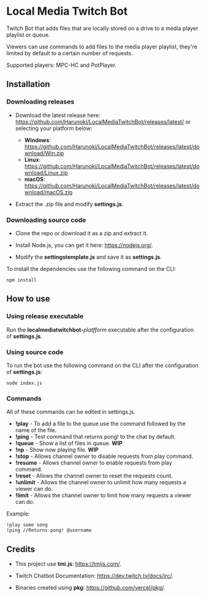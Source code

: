 # Local Media Twitch Bot
Twitch Bot that adds files that are locally stored on a drive to a media player playlist or queue.

Viewers can use commands to add files to the media player playlist, they're limited by default to a certain number of requests.

Supported players: MPC-HC and PotPlayer.

## Installation

### Downloading releases

* Download the latest release here: https://github.com/Harunoki/LocalMediaTwitchBot/releases/latest/ or selecting your platform below:
  * **Windows**: https://github.com/Harunoki/LocalMediaTwitchBot/releases/latest/download/Win.zip
  * **Linux**: https://github.com/Harunoki/LocalMediaTwitchBot/releases/latest/download/Linux.zip
  * **macOS**: https://github.com/Harunoki/LocalMediaTwitchBot/releases/latest/download/macOS.zip

* Extract the .zip file and modify **settings.js**.


### Downloading source code
* Clone the repo or download it as a zip and extract it.

* Install Node.js, you can get it here: https://nodejs.org/.

* Modify the **settingstemplate.js** and save it as **settings.js**.


To install the dependencies use the following command on the CLI:
```
npm install
```

## How to use

### Using release executable

Run the **localmediatwitchbot-**_platfform_ executable after the configuration of **settings.js**.


### Using source code

To run the bot use the following command on the CLI after the configuration of **settings.js**:
```
node index.js
```

### Commands

All of these commands can be edited in settings.js.

* **!play** - To add a file to the queue use the command followed by the name of the file.
* **!ping** - Test command that returns pong! to the chat by default.
* **!queue** - Show a list of files in queue. **WIP**
* **!np** - Show now playing file. **WIP**
* **!stop** - Allows channel owner to disable requests from play command.
* **!resume** - Allows channel owner to enable requests from play command.
* **!reset** - Allows the channel owner to reset the requests count.
* **!unlimit** - Allows the channel owner to unlimit how many requests a viewer can do.
* **!limit** - Allows the channel owner to limit how many requests a viewer can do.

Example:
```
!play some song
!ping //Returns pong! @username
```

## Credits

* This project use **tmi.js**: https://tmijs.com/.

* Twitch Chatbot Documentation: https://dev.twitch.tv/docs/irc/.

* Binaries created using **pkg**: https://github.com/vercel/pkg/.
